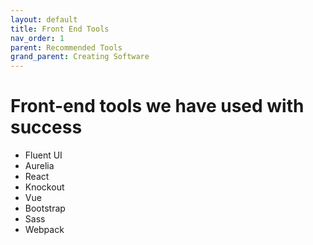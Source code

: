 ```yaml
---
layout: default
title: Front End Tools
nav_order: 1
parent: Recommended Tools
grand_parent: Creating Software
---
```

# Front-end tools we have used with success
- Fluent UI
- Aurelia
- React
- Knockout
- Vue
- Bootstrap
- Sass
- Webpack